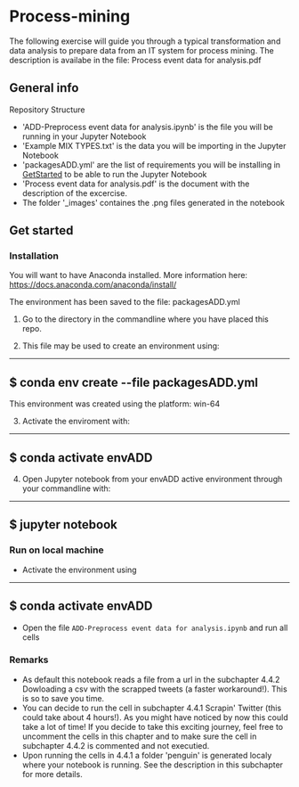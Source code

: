 # Process-mining
The following exercise will guide you through a typical transformation and data analysis to prepare data from an IT system for process mining. 
The description is availabe in the file: Process event data for analysis.pdf

## <a name="info">General info</a>
Repository Structure

- 'ADD-Preprocess event data for analysis.ipynb' is the file you will be running in your Jupyter Notebook
- 'Example MIX TYPES.txt' is the data you will be importing in the Jupyter Notebook
- 'packagesADD.yml' are the list of requirements you will be installing in [GetStarted](#req) to be able to run the Jupyter Notebook 
- 'Process event data for analysis.pdf' is the document with the description of the excercise.
- The folder '_images' containes the .png files generated in the notebook



## <a name="req">Get started</a>
### Installation

You will want to have Anaconda installed. More information here: https://docs.anaconda.com/anaconda/install/

The environment has been saved to the file: packagesADD.yml

1. Go to the directory in the commandline where you have placed this repo.

2. This file may be used to create an environment using:
-------------------
$ conda env create --file packagesADD.yml
-------------------

This environment was created using the platform: win-64 

3. Activate the enviroment with:
------------------
$ conda activate envADD
------------------

4. Open Jupyter notebook from your envADD active environment through your commandline with:
------------------
$ jupyter notebook
------------------

### Run on local machine

- Activate the environment using 
----------------
$ conda activate envADD
-----------------
- Open the file `ADD-Preprocess event data for analysis.ipynb` and run all cells


### Remarks

- As default this notebook reads a file from a url in the subchapter 4.4.2  Dowloading a csv with the scrapped tweets (a faster workaround!). This is so to save you time.
- You can decide to run the cell in subchapter 4.4.1  Scrapin' Twitter (this could take about 4 hours!). As you might have noticed by now this could take a lot of time! If you decide to take this exciting journey, feel free to uncomment the cells in this chapter and to make sure the cell in subchapter 4.4.2 is commented and not executied. 
- Upon running the cells in 4.4.1 a folder 'penguin' is generated localy where your notebook is running. See the description in this subchapter for more details.

